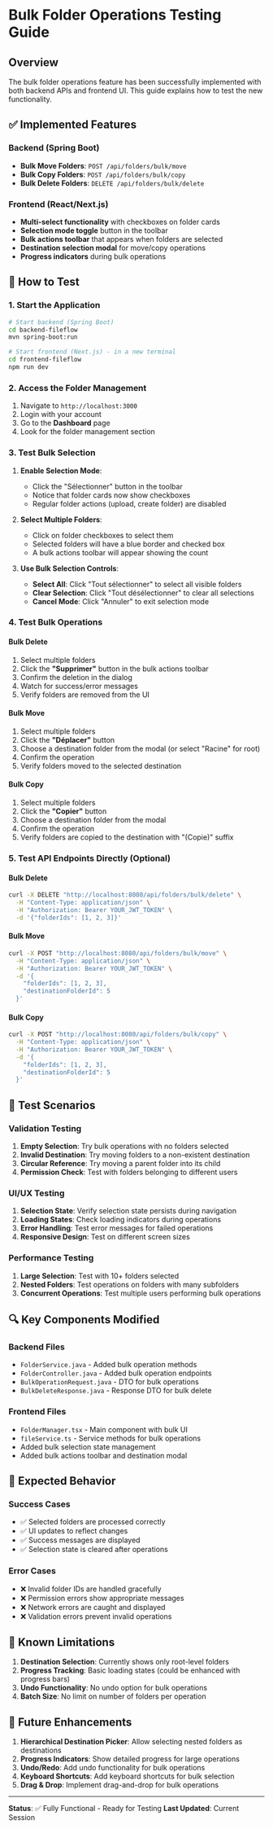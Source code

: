 # Bulk Folder Operations Testing Guide

## Overview
The bulk folder operations feature has been successfully implemented with both backend APIs and frontend UI. This guide explains how to test the new functionality.

## ✅ Implemented Features

### Backend (Spring Boot)
- **Bulk Move Folders**: `POST /api/folders/bulk/move`
- **Bulk Copy Folders**: `POST /api/folders/bulk/copy`
- **Bulk Delete Folders**: `DELETE /api/folders/bulk/delete`

### Frontend (React/Next.js)
- **Multi-select functionality** with checkboxes on folder cards
- **Selection mode toggle** button in the toolbar
- **Bulk actions toolbar** that appears when folders are selected
- **Destination selection modal** for move/copy operations
- **Progress indicators** during bulk operations

## 🔧 How to Test

### 1. Start the Application
```bash
# Start backend (Spring Boot)
cd backend-fileflow
mvn spring-boot:run

# Start frontend (Next.js) - in a new terminal
cd frontend-fileflow
npm run dev
```

### 2. Access the Folder Management
1. Navigate to `http://localhost:3000`
2. Login with your account
3. Go to the **Dashboard** page
4. Look for the folder management section

### 3. Test Bulk Selection
1. **Enable Selection Mode**:
   - Click the "Sélectionner" button in the toolbar
   - Notice that folder cards now show checkboxes
   - Regular folder actions (upload, create folder) are disabled

2. **Select Multiple Folders**:
   - Click on folder checkboxes to select them
   - Selected folders will have a blue border and checked box
   - A bulk actions toolbar will appear showing the count

3. **Use Bulk Selection Controls**:
   - **Select All**: Click "Tout sélectionner" to select all visible folders
   - **Clear Selection**: Click "Tout désélectionner" to clear all selections
   - **Cancel Mode**: Click "Annuler" to exit selection mode

### 4. Test Bulk Operations

#### Bulk Delete
1. Select multiple folders
2. Click the **"Supprimer"** button in the bulk actions toolbar
3. Confirm the deletion in the dialog
4. Watch for success/error messages
5. Verify folders are removed from the UI

#### Bulk Move
1. Select multiple folders
2. Click the **"Déplacer"** button
3. Choose a destination folder from the modal (or select "Racine" for root)
4. Confirm the operation
5. Verify folders moved to the selected destination

#### Bulk Copy
1. Select multiple folders
2. Click the **"Copier"** button
3. Choose a destination folder from the modal
4. Confirm the operation
5. Verify folders are copied to the destination with "(Copie)" suffix

### 5. Test API Endpoints Directly (Optional)

#### Bulk Delete
```bash
curl -X DELETE "http://localhost:8080/api/folders/bulk/delete" \
  -H "Content-Type: application/json" \
  -H "Authorization: Bearer YOUR_JWT_TOKEN" \
  -d '{"folderIds": [1, 2, 3]}'
```

#### Bulk Move
```bash
curl -X POST "http://localhost:8080/api/folders/bulk/move" \
  -H "Content-Type: application/json" \
  -H "Authorization: Bearer YOUR_JWT_TOKEN" \
  -d '{
    "folderIds": [1, 2, 3],
    "destinationFolderId": 5
  }'
```

#### Bulk Copy
```bash
curl -X POST "http://localhost:8080/api/folders/bulk/copy" \
  -H "Content-Type: application/json" \
  -H "Authorization: Bearer YOUR_JWT_TOKEN" \
  -d '{
    "folderIds": [1, 2, 3],
    "destinationFolderId": 5
  }'
```

## 🎯 Test Scenarios

### Validation Testing
1. **Empty Selection**: Try bulk operations with no folders selected
2. **Invalid Destination**: Try moving folders to a non-existent destination
3. **Circular Reference**: Try moving a parent folder into its child
4. **Permission Check**: Test with folders belonging to different users

### UI/UX Testing
1. **Selection State**: Verify selection state persists during navigation
2. **Loading States**: Check loading indicators during operations
3. **Error Handling**: Test error messages for failed operations
4. **Responsive Design**: Test on different screen sizes

### Performance Testing
1. **Large Selection**: Test with 10+ folders selected
2. **Nested Folders**: Test operations on folders with many subfolders
3. **Concurrent Operations**: Test multiple users performing bulk operations

## 🔍 Key Components Modified

### Backend Files
- `FolderService.java` - Added bulk operation methods
- `FolderController.java` - Added bulk operation endpoints
- `BulkOperationRequest.java` - DTO for bulk operations
- `BulkDeleteResponse.java` - Response DTO for bulk delete

### Frontend Files
- `FolderManager.tsx` - Main component with bulk UI
- `fileService.ts` - Service methods for bulk operations
- Added bulk selection state management
- Added bulk actions toolbar and destination modal

## 📝 Expected Behavior

### Success Cases
- ✅ Selected folders are processed correctly
- ✅ UI updates to reflect changes
- ✅ Success messages are displayed
- ✅ Selection state is cleared after operations

### Error Cases
- ❌ Invalid folder IDs are handled gracefully
- ❌ Permission errors show appropriate messages
- ❌ Network errors are caught and displayed
- ❌ Validation errors prevent invalid operations

## 🚨 Known Limitations

1. **Destination Selection**: Currently shows only root-level folders
2. **Progress Tracking**: Basic loading states (could be enhanced with progress bars)
3. **Undo Functionality**: No undo option for bulk operations
4. **Batch Size**: No limit on number of folders per operation

## 🔄 Future Enhancements

1. **Hierarchical Destination Picker**: Allow selecting nested folders as destinations
2. **Progress Indicators**: Show detailed progress for large operations
3. **Undo/Redo**: Add undo functionality for bulk operations
4. **Keyboard Shortcuts**: Add keyboard shortcuts for bulk selection
5. **Drag & Drop**: Implement drag-and-drop for bulk operations

---

**Status**: ✅ Fully Functional - Ready for Testing
**Last Updated**: Current Session
